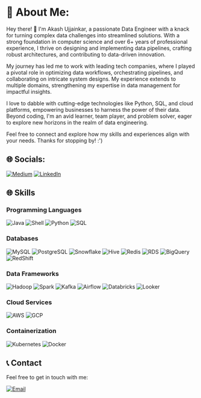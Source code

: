 # 💫 About Me:
Hey there! 👋 I'm Akash Ujjainkar, a passionate Data Engineer with a knack for turning complex data challenges into streamlined solutions. With a strong foundation in computer science and over 6+ years of professional experience, I thrive on designing and implementing data pipelines, crafting robust architectures, and contributing to data-driven innovation.

My journey has led me to work with leading tech companies, where I played a pivotal role in optimizing data workflows, orchestrating pipelines, and collaborating on intricate system designs. My experience extends to multiple domains, strengthening my expertise in data management for impactful insights.

I love to dabble with cutting-edge technologies like Python, SQL, and cloud platforms, empowering businesses to harness the power of their data. Beyond coding, I'm an avid learner, team player, and problem solver, eager to explore new horizons in the realm of data engineering.

Feel free to connect and explore how my skills and experiences align with your needs. Thanks for stopping by! :')

## 🌐 Socials:
[![Medium](https://img.shields.io/badge/Medium-12100E?style=for-the-badge&logo=medium&logoColor=white)](https://medium.com/@akashujjainkar)
[![LinkedIn](https://img.shields.io/badge/LinkedIn-0077B5?style=for-the-badge&logo=linkedin&logoColor=white)](https://www.linkedin.com/in/akash-ujjainkar)

## 🌐 Skills

### Programming Languages
![Java](https://img.shields.io/badge/Java-Intermediate-orange)
![Shell](https://img.shields.io/badge/Shell-Advanced-blue)
![Python](https://img.shields.io/badge/Python-Advanced-blue)
![SQL](https://img.shields.io/badge/SQL-advanced-green)

### Databases
![MySQL](https://img.shields.io/badge/MySQL-advanced-orange)
![PostgreSQL](https://img.shields.io/badge/PostgreSQL-advanced-orange)
![Snowflake](https://img.shields.io/badge/Snowflake-Advanced-blue)
![Hive](https://img.shields.io/badge/Hive-Advanced-orange)
![Redis](https://img.shields.io/badge/Redis-Advanced-orange)
![RDS](https://img.shields.io/badge/RDS-Advanced-orange)
![BigQuery](https://img.shields.io/badge/BigQuery-Advanced-orange)
![RedShift](https://img.shields.io/badge/redshift-Advanced-orange)

### Data Frameworks
![Hadoop](https://img.shields.io/badge/Hadoop-Advanced-orange)
![Spark](https://img.shields.io/badge/Spark-Advanced-blue)
![Kafka](https://img.shields.io/badge/Kafka-Advanced-orange)
![Airflow](https://img.shields.io/badge/Airflow-Advanced-blue)
![Databricks](https://img.shields.io/badge/Databricks-Advanced-orange)
![Looker](https://img.shields.io/badge/Looker-Advanced-orange)

### Cloud Services
![AWS](https://img.shields.io/badge/AWS-Intermediate-orange)
![GCP](https://img.shields.io/badge/GCP-Intermediate-orange)

### Containerization
![Kubernetes](https://img.shields.io/badge/Kubernetes-Intermediate-orange)
![Docker](https://img.shields.io/badge/Docker-Intermediate-orange)


## 📞 Contact

Feel free to get in touch with me:

[![Email](https://img.shields.io/badge/Email-ujjainkarss%40gmail.com-red)](mailto:ujjainkarss@gmail.com)
